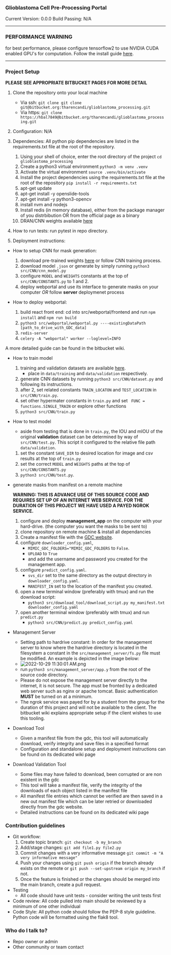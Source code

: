 ### Glioblastoma Cell Pre-Processing Portal ###

Current Version: 0.0.0
Build Passing: N/A

---

### **PERFORMANCE WARNING** ###
for best performance, please configure tensorflow2 to use NVIDIA CUDA enabled GPU's for computation. Follow the install guide [here](https://www.tensorflow.org/install/pip).


---

### Project Setup ###

**PLEASE SEE APPROPRIATE BITBUCKET PAGES FOR MORE DETAIL**

1. Clone the repository onto your local machine
	- Via ssh: `git clone git clone git@bitbucket.org:tharencandi/glioblastoma_processing.git`
	- Via https: `git clone https://hbal7849@bitbucket.org/tharencandi/glioblastoma_processing.git`
2. Configuration: N/A
3. Dependencies: All python pip dependencies are listed in the requirements.txt file at the root of the repository.
	1. Using your shell of choice, enter the root directory of the project `cd glioblastoma_processing`
	2. Create a python3 virtual environment `python3 -m venv .venv`
	3. Activate the virtual environment `source .venv/bin/activate`
	4. Install the project dependencies using the requirements.txt file at the root of the repository `pip install -r requirements.txt`
	5. apt-get update
	6. apt-get install -y openslide-tools
	7. apt-get install -y python3-opencv
	8. install nvm and nodejs
	9. Install redis (in memory database), either from the package manager of you distrbibution OR from the official page as a binary
	8. DRAN/CNN weights available [here](https://drive.google.com/file/d/1Kk17yPiln8CQG6uhiFHLKn6EkvjBJc7Q/view?usp=sharing)

4. How to run tests: run pytest in repo directory. 
5. Deployment instructions:

- How to setup CNN for mask generation:
	1. download pre-trained weights [here](https://drive.google.com/file/d/1Kk17yPiln8CQG6uhiFHLKn6EkvjBJc7Q/view?usp=sharing) or follow CNN training process.
	2. download model `.json` or generate by simply running `python3 src/CNN/cnn_model.py`
	3. configure `MODEL` and `WEIGHTS` constants at the top of `src/CNN/CONSTANTS.py` to 1 and 2.
	4. deploy webportal and use its interface to generate masks on your computer *OR* follow **server** deploymenet process 


- How to deploy webportal:
	1. build react front end: cd into src/webportal/frontend and run `npm install` and `npm run build`
	2. `python3 src/webportal/webportal.py ----existingDataPath [path_to_drive_with_GDC_data]`
	3. `redis-server`
	4. `celery -A "webportal" worker --loglevel=INFO`

A more detailed guide can be found in the bitbucket wiki.

- How to train model
	1. training and validation datasets are available [here](https://drive.google.com/drive/u/2/folders/1Vlpsqh13JeldsZaPk6wYY0f_aNVtFeIe). 
		- place in `data/training` and `data/validation` respectively.
	2. generate CNN datasets by running `python3 src/CNN/dataset.py` and following its instructions. 
	3. after 2, set related constants `TRAIN_LOCATON` and `TEST_LOCATION` in `src/CNN/train.py`.
	4. set other hypermater constants in `train.py` and set ` FUNC = functions.SINGLE_TRAIN` or explore other functions
	5. `python3 src/CNN/train.py`

- How to test model
	- aside from testing that is done in `train.py`, the IOU and mIOU of the original **validation** dataset can be determined by way of `src/CNN/test.py`. This script it configured to the relative file path `data/validation`.
	1. set the constant `SAVE_DIR` to desired location for image and csv results at the top of `train.py` 
	2. set the correct `MODEL` and `WEIGHTS` paths at the top of `src/CNN/CONSTANTS.py`
	3. `python3 src/CNN/test.py`.

- generate masks from manifest on a remote machine
	
	**WARNING: THIS IS ADVANCE USE OF THIS SOURCE CODE AND REQUIRES SET UP OF AN INTERNET WEB SERVICE. FOR THE DURATION OF THIS PROJECT WE HAVE USED A PAYED NGROK SERVICE.**

	1. configure and deploy **management_app** on the computer with your hard-drive. (the computer you want the masks to be sent to)
	2. clone repository on remote machine & install all dependancies
	3. Create a manifest file with the [GDC website](https://portal.gdc.cancer.gov/projects/TCGA-GBM). 
	4. configure `downloader_config.yaml`, 
		- `MIMIC_GDC_FOLDERS="MIMIC_GDC_FOLDERS` to `False`.
		- `UPLOAD` to `True`
		- and add the username and password you created for the management app. 
	5. configure `predict_config.yaml`.
		- `svs_dir` set to the same directory as the output directory in `downloader_config.yaml`. 
		- `MANIFEST_IN` set to the location of the manifest you created.
	6. open a new terminal window (preferably with tmux) and run the download script:
	 	- `python3 src/download_tool/download_script.py my_manifest.txt downloader_config.yaml`
	7. open another terminal window (preferably with tmux) and run `predict.py`
		-  `python3 src/CNN/predict.py predict_config.yaml`

- Management Server
	- Setting path to hardrive constant: In order for the management server to know where the hardrive directory is located in the filesystem a constant in the `src/management_server/fs.py` file must be modified. An example is depicted in the image below:
	- ![2022-10-29 11:30:01 AM.png](https://bitbucket.org/repo/X7GME85/images/1358444091-2022-10-29%2011:30:01%20AM.png)
	- run `python3 src/management_server/app.y` from the root of the source code directory.
	- Please do not expose the management server directly to the internet, it is not secure. The app must be fronted by a dedicated web server such as nginx or apache tomcat. Basic authentication **MUST** be turned on at a minimum.
	- The ngrok service was payed for by a student from the group for the duration of this project and will not be available to the client. The bitbucket wiki explains appropriate setup if the client wishes to use this tooling.

- Download Tool
	- Given a manifest file from the gdc, this tool will automatically download, verify integrity and save files in a specified format
	- Configuration and standalone setup and deployment instructions can be found on its dedicated wiki page

- Download Validation Tool
	- Some files may have failed to download, been corrupted or are non existent in the gdc
	- This tool will take a manifest file, verify the integrity of the downloads of each object listed in the manifest file
	- All manifest file entries which cannot be verified are then saved in a new out manifest file which can be later retried or downloaded directly from the gdc website.
	- Detailed instructions can be found on its dedicated wiki page
	
### Contribution guidelines ###

* Git workflow:
	1. Create topic branch: `git checkout -b my_branch`
	2. Add/stage changes: `git add file1.py file2.py`
	3. Commit changes with a very informative message `git commit -m "A very informative message"`
	4. Push your changes using `git push origin` if the branch already exists on the remote or `git push --set-upstream origin my_branch` if not.
	5. Once the feature is finished or the changes should be merged into the main branch, create a pull request.
* Testing
	* All code should have unit tests - consider writing the unit tests first
* Code review: All code pulled into main should be reviewed by a minimum of one other individual
* Code Style: All python code should follow the PEP-8 style guideline. Python code will be formatted using the flak8 tool.


### Who do I talk to? ###

* Repo owner or admin
* Other community or team contact
